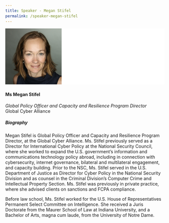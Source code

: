 ```yaml
---
title: Speaker - Megan Stifel
permalink: /speaker-megan-stifel
---
```


![Megan Stifel](/images/speakers/Megan-Stifel.jpg)

#### **Ms Megan Stifel**

*Global Policy Officer and Capacity and Resilience Program Director*  
Global Cyber Alliance

##### **Biography**

Megan Stifel is Global Policy Officer and Capacity and Resilience Program Director, at the Global Cyber Alliance. Ms. Stifel previously served as a Director for International Cyber Policy at the National Security Council, where she worked to expand the U.S. government’s information and communications technology policy abroad, including in connection with cybersecurity, internet governance, bilateral and multilateral engagement, and capacity building. Prior to the NSC, Ms. Stifel served in the U.S. Department of Justice as Director for Cyber Policy in the National Security Division and as counsel in the Criminal Division’s Computer Crime and Intellectual Property Section. Ms. Stifel was previously in private practice, where she advised clients on sanctions and FCPA compliance.

Before law school, Ms. Stifel worked for the U.S. House of Representatives Permanent Select Committee on Intelligence. She received a Juris Doctorate from the Maurer School of Law at Indiana University, and a Bachelor of Arts, magna cum laude, from the University of Notre Dame.